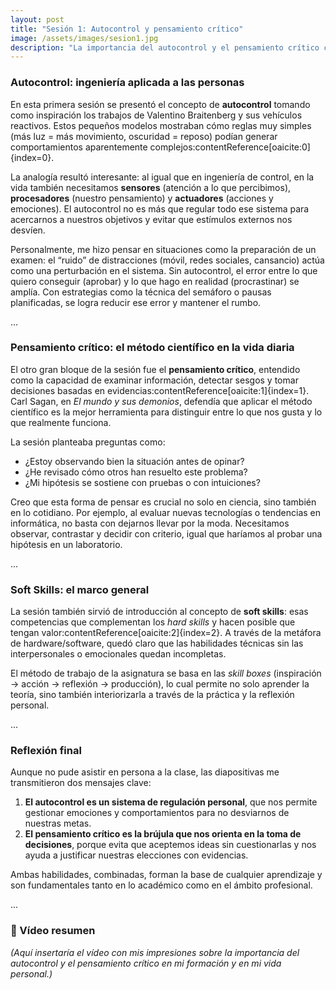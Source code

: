 ```yaml
---
layout: post
title: "Sesión 1: Autocontrol y pensamiento crítico"
image: /assets/images/sesion1.jpg
description: "La importancia del autocontrol y el pensamiento crítico como habilidades esenciales en la vida personal y profesional."
---
```


### Autocontrol: ingeniería aplicada a las personas  

En esta primera sesión se presentó el concepto de **autocontrol** tomando como inspiración los trabajos de Valentino Braitenberg y sus vehículos reactivos. Estos pequeños modelos mostraban cómo reglas muy simples (más luz = más movimiento, oscuridad = reposo) podían generar comportamientos aparentemente complejos:contentReference[oaicite:0]{index=0}.  

La analogía resultó interesante: al igual que en ingeniería de control, en la vida también necesitamos **sensores** (atención a lo que percibimos), **procesadores** (nuestro pensamiento) y **actuadores** (acciones y emociones). El autocontrol no es más que regular todo ese sistema para acercarnos a nuestros objetivos y evitar que estímulos externos nos desvíen.  

Personalmente, me hizo pensar en situaciones como la preparación de un examen: el “ruido” de distracciones (móvil, redes sociales, cansancio) actúa como una perturbación en el sistema. Sin autocontrol, el error entre lo que quiero conseguir (aprobar) y lo que hago en realidad (procrastinar) se amplía. Con estrategias como la técnica del semáforo o pausas planificadas, se logra reducir ese error y mantener el rumbo.  

<div class="separator">...</div>  

### Pensamiento crítico: el método científico en la vida diaria  

El otro gran bloque de la sesión fue el **pensamiento crítico**, entendido como la capacidad de examinar información, detectar sesgos y tomar decisiones basadas en evidencias:contentReference[oaicite:1]{index=1}. Carl Sagan, en *El mundo y sus demonios*, defendía que aplicar el método científico es la mejor herramienta para distinguir entre lo que nos gusta y lo que realmente funciona.  

La sesión planteaba preguntas como:  
- ¿Estoy observando bien la situación antes de opinar?  
- ¿He revisado cómo otros han resuelto este problema?  
- ¿Mi hipótesis se sostiene con pruebas o con intuiciones?  

Creo que esta forma de pensar es crucial no solo en ciencia, sino también en lo cotidiano. Por ejemplo, al evaluar nuevas tecnologías o tendencias en informática, no basta con dejarnos llevar por la moda. Necesitamos observar, contrastar y decidir con criterio, igual que haríamos al probar una hipótesis en un laboratorio.  

<div class="separator">...</div>  

### Soft Skills: el marco general  

La sesión también sirvió de introducción al concepto de **soft skills**: esas competencias que complementan los *hard skills* y hacen posible que tengan valor:contentReference[oaicite:2]{index=2}. A través de la metáfora de hardware/software, quedó claro que las habilidades técnicas sin las interpersonales o emocionales quedan incompletas.  

El método de trabajo de la asignatura se basa en las *skill boxes* (inspiración → acción → reflexión → producción), lo cual permite no solo aprender la teoría, sino también interiorizarla a través de la práctica y la reflexión personal.  

<div class="separator">...</div>  

### Reflexión final  

Aunque no pude asistir en persona a la clase, las diapositivas me transmitieron dos mensajes clave:  

1. **El autocontrol es un sistema de regulación personal**, que nos permite gestionar emociones y comportamientos para no desviarnos de nuestras metas.  
2. **El pensamiento crítico es la brújula que nos orienta en la toma de decisiones**, porque evita que aceptemos ideas sin cuestionarlas y nos ayuda a justificar nuestras elecciones con evidencias.  

Ambas habilidades, combinadas, forman la base de cualquier aprendizaje y son fundamentales tanto en lo académico como en el ámbito profesional.  

<div class="separator">...</div>  

### 🎥 Vídeo resumen  

*(Aquí insertaría el vídeo con mis impresiones sobre la importancia del autocontrol y el pensamiento crítico en mi formación y en mi vida personal.)*
